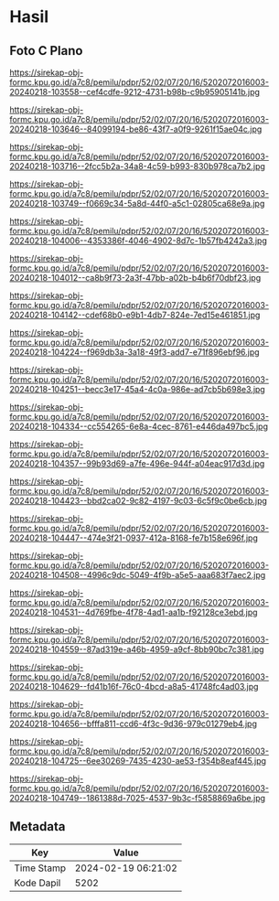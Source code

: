 # Hasil

## Foto C Plano

https://sirekap-obj-formc.kpu.go.id/a7c8/pemilu/pdpr/52/02/07/20/16/5202072016003-20240218-103558--cef4cdfe-9212-4731-b98b-c9b95905141b.jpg

https://sirekap-obj-formc.kpu.go.id/a7c8/pemilu/pdpr/52/02/07/20/16/5202072016003-20240218-103646--84099194-be86-43f7-a0f9-9261f15ae04c.jpg

https://sirekap-obj-formc.kpu.go.id/a7c8/pemilu/pdpr/52/02/07/20/16/5202072016003-20240218-103716--2fcc5b2a-34a8-4c59-b993-830b978ca7b2.jpg

https://sirekap-obj-formc.kpu.go.id/a7c8/pemilu/pdpr/52/02/07/20/16/5202072016003-20240218-103749--f0669c34-5a8d-44f0-a5c1-02805ca68e9a.jpg

https://sirekap-obj-formc.kpu.go.id/a7c8/pemilu/pdpr/52/02/07/20/16/5202072016003-20240218-104006--4353386f-4046-4902-8d7c-1b57fb4242a3.jpg

https://sirekap-obj-formc.kpu.go.id/a7c8/pemilu/pdpr/52/02/07/20/16/5202072016003-20240218-104012--ca8b9f73-2a3f-47bb-a02b-b4b6f70dbf23.jpg

https://sirekap-obj-formc.kpu.go.id/a7c8/pemilu/pdpr/52/02/07/20/16/5202072016003-20240218-104142--cdef68b0-e9b1-4db7-824e-7ed15e461851.jpg

https://sirekap-obj-formc.kpu.go.id/a7c8/pemilu/pdpr/52/02/07/20/16/5202072016003-20240218-104224--f969db3a-3a18-49f3-add7-e71f896ebf96.jpg

https://sirekap-obj-formc.kpu.go.id/a7c8/pemilu/pdpr/52/02/07/20/16/5202072016003-20240218-104251--becc3e17-45a4-4c0a-986e-ad7cb5b698e3.jpg

https://sirekap-obj-formc.kpu.go.id/a7c8/pemilu/pdpr/52/02/07/20/16/5202072016003-20240218-104334--cc554265-6e8a-4cec-8761-e446da497bc5.jpg

https://sirekap-obj-formc.kpu.go.id/a7c8/pemilu/pdpr/52/02/07/20/16/5202072016003-20240218-104357--99b93d69-a7fe-496e-944f-a04eac917d3d.jpg

https://sirekap-obj-formc.kpu.go.id/a7c8/pemilu/pdpr/52/02/07/20/16/5202072016003-20240218-104423--bbd2ca02-9c82-4197-9c03-6c5f9c0be6cb.jpg

https://sirekap-obj-formc.kpu.go.id/a7c8/pemilu/pdpr/52/02/07/20/16/5202072016003-20240218-104447--474e3f21-0937-412a-8168-fe7b158e696f.jpg

https://sirekap-obj-formc.kpu.go.id/a7c8/pemilu/pdpr/52/02/07/20/16/5202072016003-20240218-104508--4996c9dc-5049-4f9b-a5e5-aaa683f7aec2.jpg

https://sirekap-obj-formc.kpu.go.id/a7c8/pemilu/pdpr/52/02/07/20/16/5202072016003-20240218-104531--4d769fbe-4f78-4ad1-aa1b-f92128ce3ebd.jpg

https://sirekap-obj-formc.kpu.go.id/a7c8/pemilu/pdpr/52/02/07/20/16/5202072016003-20240218-104559--87ad319e-a46b-4959-a9cf-8bb90bc7c381.jpg

https://sirekap-obj-formc.kpu.go.id/a7c8/pemilu/pdpr/52/02/07/20/16/5202072016003-20240218-104629--fd41b16f-76c0-4bcd-a8a5-41748fc4ad03.jpg

https://sirekap-obj-formc.kpu.go.id/a7c8/pemilu/pdpr/52/02/07/20/16/5202072016003-20240218-104656--bfffa811-ccd6-4f3c-9d36-979c01279eb4.jpg

https://sirekap-obj-formc.kpu.go.id/a7c8/pemilu/pdpr/52/02/07/20/16/5202072016003-20240218-104725--6ee30269-7435-4230-ae53-f354b8eaf445.jpg

https://sirekap-obj-formc.kpu.go.id/a7c8/pemilu/pdpr/52/02/07/20/16/5202072016003-20240218-104749--1861388d-7025-4537-9b3c-f5858869a6be.jpg


## Metadata

| Key        | Value               |
| ---------- | ------------------- |
| Time Stamp | 2024-02-19 06:21:02 |
| Kode Dapil | 5202                |



